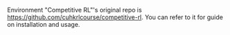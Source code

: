 Environment "Competitive RL"'s original repo is https://github.com/cuhkrlcourse/competitive-rl.
You can refer to it for guide on installation and usage.